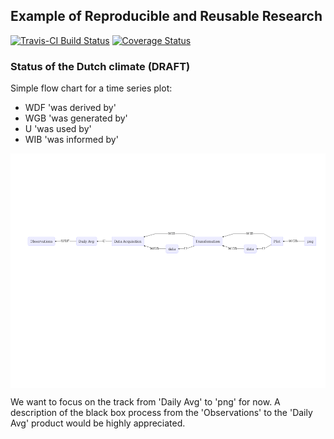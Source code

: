 <!-- README.md is generated from README.Rmd. Please edit that file -->
Example of Reproducible and Reusable Research
---------------------------------------------

[![Travis-CI Build Status](https://travis-ci.org/KNMI/DutchClimate.svg?branch=master)](https://travis-ci.org/KNMI/DutchClimate) [![Coverage Status](https://img.shields.io/codecov/c/github/KNMI/DutchClimate/master.svg)](https://codecov.io/github/KNMI/DutchClimate?branch=master)

### Status of the Dutch climate (DRAFT)

Simple flow chart for a time series plot:

-   WDF 'was derived by'
-   WGB 'was generated by'
-   U 'was used by'
-   WIB 'was informed by'

<img src="inst/img/TimeSeriesPlot.png" align="middle">

We want to focus on the track from 'Daily Avg' to 'png' for now. A description of the black box process from the 'Observations' to the 'Daily Avg' product would be highly appreciated.
